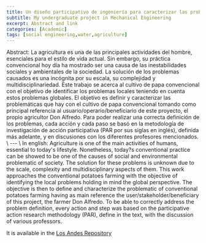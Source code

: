 ```yaml
---
title: Un diseño participativo de ingeniería para caracterizar las problemáticas alrededor del cultivo de papa en la región del Guavio.
subtitle: My undergraduate project in Mechanical Engineering
excerpt: Abstract and link
categories: [Academic]
tags: [social engineering,water,agriculture]
---
```

Abstract:
La agricultura es una de las principales actividades del hombre, esenciales para el estilo de vida actual. Sin embargo, su práctica convencional hoy día ha mostrado ser una causa de las inestabilidades sociales y ambientales de la sociedad.
La solución de los problemas causados es una incógnita por su escala, su complejidad y multidisciplinariedad. Este trabajo se acerca al cultivo de papa convencional con el objetivo de identificar los problemas locales teniendo en cuenta estos problemas globales.
El objetivo es definir y caracterizar las problemáticas que hay con el cultivo de papa convencional tomando como principal referencia al usuario/operario/beneficiario de este proyecto, el propio agricultor Don Alfredo. 
Para poder realizar una correcta definición de los problemas, cada acción y cada paso se basó en la metodología de investigación de acción participativa (PAR por sus siglas en inglés), definida más adelante, y en discusiones con los diferentes profesores mencionados.
\\ --- \\
In english:
Agriculture is one of the main activities of humans, essential to today's lifestyle. Nonetheless, today?s conventional practice can be showed to be one of the causes of social and environmental problematic of society.
The solution for these problems is unknown due to the scale, complexity and multidisciplinary aspects of them. This work approaches the conventional potatoes farming with the objective of identifying the local problems holding in mind the global perspective.
The objective is then to define and characterize the problematic of conventional potatoes farming having as main reference the user/stakeholder/beneficiary of this project, the farmer Don Alfredo. 
To be able to correctly address the problem definition, every action and step was based on the participative action research methodology (PAR), define in the text, with the discussion of various professors.


It is available in the [Los Andes Repository](https://repositorio.uniandes.edu.co/handle/1992/48982)
